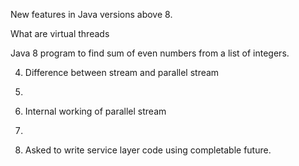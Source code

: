 New features in Java versions above 8. 

What are virtual threads 

Java 8 program to find sum of even numbers from a list of integers.


4. Difference between stream and parallel stream

5. 
6. Internal working of parallel stream

7. 
8. Asked to write service layer code using completable future. 

